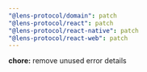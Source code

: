 ```yaml
---
"@lens-protocol/domain": patch
"@lens-protocol/react": patch
"@lens-protocol/react-native": patch
"@lens-protocol/react-web": patch
---
```


**chore:** remove unused error details
